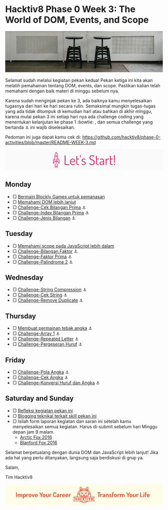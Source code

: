 # Hacktiv8 Phase 0 Week 3: The World of DOM, Events, and Scope

![Header](assets/header-w3.jpg)

Selamat sudah melalui kegiatan pekan kedua! Pekan ketiga ini kita akan melatih pemahaman tentang DOM, events, dan scope. Pastikan kalian telah memahami dengan baik materi di minggu sebelum nya.

Karena sudah menginjak pekan ke 3, ada baiknya kamu menyelesaikan tugasnya dari hari ke hari secara rutin. Semaksimal mungkin tugas-tugas yang ada tidak ditumpuk di kemudian hari atau bahkan di akhir minggu, karena mulai pekan 3 ini setiap hari nya ada challenge coding yang menentukan kelanjutan ke phase 1 :bowtie: , dan semua challenge yang bertanda :anchor: ini wajib diselesaikan.

Pedoman ini juga dapat kamu cek di: <https://github.com/hacktiv8/phase-0-activities/blob/master/README-WEEK-3.md>

![Let's start!](assets/start.png)

## Monday

- ▢ [Bermain Blockly Games untuk pemanasan](https://github.com/hacktiv8/phase-0-activities/blob/master/modules/blockly-games.md)
- ▢ [Memahami DOM lebih lanjut](https://github.com/hacktiv8/phase-0-activities/blob/master/modules/js-dom-devtools.md)
- ▢ [Challenge-Cek Bilangan Prima](https://github.com/hacktiv8/phase-0-activities/blob/master/modules/cek-prima.md) :anchor:
- ▢ [Challenge-Index Bilangan Prima](https://github.com/hacktiv8/phase-0-activities/blob/master/modules/index-prima.md) :anchor:
- ▢ [Challenge-Jenis Bilangan](https://github.com/hacktiv8/phase-0-activities/blob/master/modules/jenis-bilangan.md) :anchor:


## Tuesday

- ▢ [Memahami scope pada JavaScript lebih dalam](https://github.com/hacktiv8/phase-0-activities/blob/master/modules/js-scope.md)
- ▢ [Challenge-Bilangan Faktor](https://github.com/hacktiv8/phase-0-activities/blob/master/modules/bilangan-faktor.md) :anchor:
- ▢ [Challenge-Faktor Prima](https://github.com/hacktiv8/phase-0-activities/blob/master/modules/faktor-prima.md) :anchor:
- ▢ [Challenge-Palindrome 2](https://github.com/hacktiv8/phase-0-activities/blob/master/modules/palindrome-2.md) :anchor:


## Wednesday

- ▢ [Challenge-String Compression](https://github.com/hacktiv8/phase-0-activities/blob/master/modules/string-compression.md) :anchor:
- ▢ [Challenge-Cek String](https://github.com/hacktiv8/phase-0-activities/blob/master/modules/cek-string.md) :anchor:
- ▢ [Challenge-Remove Duplicate](https://github.com/hacktiv8/phase-0-activities/blob/master/modules/remove-duplication.md) :anchor:


## Thursday

- ▢ [Membuat permainan tebak angka](https://github.com/hacktiv8/phase-0-activities/blob/master/modules/number-guess.md) :anchor:
- ▢ [Challenge-Array 1](https://github.com/hacktiv8/phase-0-activities/blob/master/modules/array-1.md) :anchor:
- ▢ [Challenge-Repeated Letter](https://github.com/hacktiv8/phase-0-activities/blob/master/modules/repeated-letter.md) :anchor:
- ▢ [Challenge-Pergeseran Huruf](https://github.com/hacktiv8/phase-0-activities/blob/master/modules/geser-huruf.md) :anchor:


## Friday

- ▢ [Challenge-Pola Angka](https://github.com/hacktiv8/phase-0-activities/blob/master/modules/pola-angka.md) :anchor:
- ▢ [Challenge-Cek Angka](https://github.com/hacktiv8/phase-0-activities/blob/master/modules/cek-angka.md) :anchor:
- ▢ [Challenge-Konversi Huruf dan Angka](https://github.com/hacktiv8/phase-0-activities/blob/master/modules/konversi-huruf-angka.md) :anchor:


## Saturday and Sunday

- ▢ [Refleksi kegiatan pekan ini](https://github.com/hacktiv8/phase-0-activities/blob/master/modules/reflection.md)
- ▢ [Blogging teknikal terkait skill pekan ini](https://github.com/hacktiv8/phase-0-activities/blob/master/modules/blog.md)
- ▢ Isilah form laporan kegiatan dan saran ini setelah kamu menyelesaikan semua kegiatan. Harus di-submit sebelum hari Minggu depan jam 9 malam.
  - [Arctic Fox 2016](https://airtable.com/shrLac3o4CKzZGuNn)
  - [Blanford Fox 2016](https://airtable.com/shr4wXkNEQc2ezCRR)

Selamat berpetualang dengan dunia DOM dan JavaScript lebih lanjut! Jika ada hal yang perlu ditanyakan, langsung saja berdiskusi di grup ya.

Salam,

Tim Hacktiv8

![Hacktiv8 Banner](assets/banner.png)
